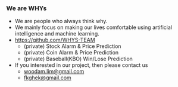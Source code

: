 ### We are WHYs
* We are people who always think why.
* We mainly focus on making our lives comfortable using artificial intelligence and machine learning.
* https://github.com/WHYS-TEAM 
  * (private) Stock Alarm & Price Prediction
  * (private) Coin Alarm & Price Prediction
  * (private) Baseball(KBO) Win/Lose Prediction 
* If you interested in our project, then please contact us
  * woodam.lim@gmail.com
  * fkghek@gmail.com
